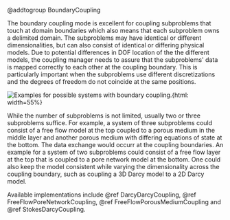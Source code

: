 @addtogroup BoundaryCoupling

The boundary coupling mode is excellent for coupling subproblems that touch at domain boundaries which also means that each subproblem owns a delimited domain. The subproblems may have identical or different dimensionalities, but can also consist of identical or differing physical models. Due to potential differences in DOF location of the the different models, the coupling manager needs to assure that the subproblems' data is mapped correctly to each other at the coupling boundary. This is particularly important when the subproblems use different discretizations and the degrees of freedom do not coincide at the same positions.

![Examples for possible systems with boundary coupling.](multidomainBoundaryCoupling.svg){html: width=55%}

While the number of subproblems is not limited, usually two or three subproblems suffice. For example, a system of three subproblems could consist of a free flow model at the top coupled to a porous medium in the middle layer and another porous medium with differing equations of state at the bottom. The data exchange would occurr at the coupling boundaries. An example for a system of two subproblems could consist of a free flow layer at the top that is coupled to a pore network model at the bottom. One could also keep the model consistent while varying the dimensionality across the coupling boundary, such as coupling a 3D Darcy model to a 2D Darcy model.

Available implementations include @ref DarcyDarcyCoupling, @ref FreeFlowPoreNetworkCoupling, @ref FreeFlowPorousMediumCoupling and @ref StokesDarcyCoupling.

